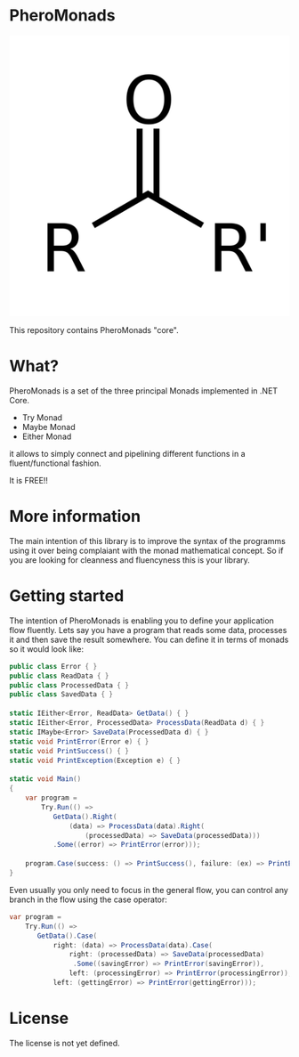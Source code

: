 # PheroMonads

![](https://github.com/sregojo/PheroMonads/blob/master/artwork/logo2K.png)


This repository contains PheroMonads "core".

What?
====

PheroMonads is a set of the three principal Monads implemented in .NET Core.
* Try Monad
* Maybe Monad
* Either Monad

it allows to simply connect and pipelining different functions in a fluent/functional fashion.

It is FREE!!

More information
====
The main intention of this library is to improve the syntax of the programms using it over being complaiant with the monad mathematical concept.
So if you are looking for cleanness and fluencyness this is your library.

Getting started
====
The intention of PheroMonads is enabling you to define your application flow fluently.
Lets say you have a program that reads some data, processes it and then save the result somewhere.
You can define it in terms of monads so it would look like:


```csharp
public class Error { }
public class ReadData { }
public class ProcessedData { }
public class SavedData { }

static IEither<Error, ReadData> GetData() { }
static IEither<Error, ProcessedData> ProcessData(ReadData d) { }
static IMaybe<Error> SaveData(ProcessedData d) { }
static void PrintError(Error e) { }
static void PrintSuccess() { }
static void PrintException(Exception e) { }

static void Main()
{
	var program =
		Try.Run(() =>
		   GetData().Right(
			   (data) => ProcessData(data).Right(
				   (processedData) => SaveData(processedData)))
		   .Some((error) => PrintError(error)));

	program.Case(success: () => PrintSuccess(), failure: (ex) => PrintException(ex));
}
```

Even usually you only need to focus in the general flow, you can control any branch in the flow using the case operator:

```csharp
var program =
	Try.Run(() =>
	   GetData().Case(
		   right: (data) => ProcessData(data).Case(
			   right: (processedData) => SaveData(processedData)
				.Some((savingError) => PrintError(savingError)),
			   left: (processingError) => PrintError(processingError)),
		   left: (gettingError) => PrintError(gettingError)));
```


License
====
The license is not yet defined.
